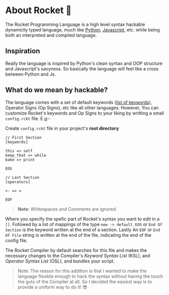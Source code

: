 # About Rocket :book:

The Rocket Programming Language is a high level syntax hackable dynamiclly typed language, much like [Python](https://python.org), [Javascript](https://wikepedia.com/Javascript), etc. while being both an interpreted and compiled language.

## Inspiration

Really the language is inspired by Python's clean syntax and OOP structure and Javascript's savyness. So basically the language will feel like a cross between Python and Js.


## What do we mean by **hackable**?

The language comes with a set of default keywords ([list of keywords](https://github.com/RocketLabs/Docs/Specification.md)), Operator Signs (Op Signs), etc like all other languages. However, You can customize Rocket's keywords and Op Signs to your liking by writting a small `config.rckt` file. E.g:-

Create `config.rckt` file in your project's **root directory**

```rckt
// First Section
[keywords]

this => self
keep_that => while
bake => print

EOS

// Last Section
[operators]

<- => =

EOF
```

> **Note**: Whitespaces and Comments are ignored.

Where you specify the spefic part of Rocket's syntax you want to edit in a `[]`. Followed by a list of mappings of the type `new -> default`. `EOS` or `End Of Section` is the keyword written at the end of a section. Lastly An `EOF` or `End Of File` string is written at the end of the file, indicating the end of the config file.

The Rocket Compiler by default searches for this file and makes the necessary changes to the Compiler's *Keyword Syntax List* (KSL), and *Operator Syntax List* (OSL), and bundles your script.

> Note: The reason for this addition is that I wanted to make the language flexible enough to hack the syntax without having the touch the guts of the Compiler at all. So I decided the easiest way is to provide a uniform way to do it! :sunglasses:
